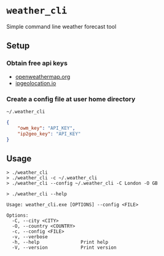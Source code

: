 # `weather_cli`

Simple command line weather forecast tool

## Setup
### Obtain free api keys
* [openweathermap.org](https://openweathermap.org/)
* [ipgeolocation.io](https://ipgeolocation.io/)
### Create a config file at user home directory 
```
~/.weather_cli
```
```json
{
    "owm_key": "API_KEY",
    "ip2geo_key": "API_KEY"
}
```

## Usage
```
> ./weather_cli
> ./weather_cli -c ~/.weather_cli
> ./weather_cli --config ~/.weather_cli -C London -O GB
```
```
> ./weather_cli --help

Usage: weather_cli.exe [OPTIONS] --config <FILE>

Options:
  -C, --city <CITY>
  -O, --country <COUNTRY>
  -c, --config <FILE>
  -v, --verbose
  -h, --help               Print help
  -V, --version            Print version
```
